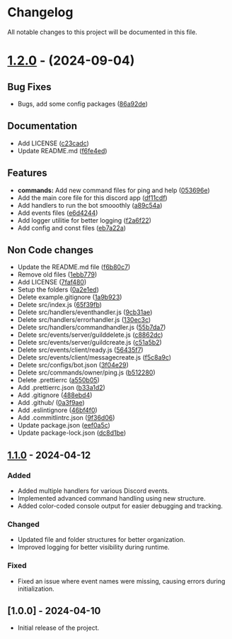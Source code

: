 # Changelog

All notable changes to this project will be documented in this file.

# [1.2.0](https://github.com/nsgpriyanshu/nsdiscordbot/compare/v1.1.0...1.2.0) - (2024-09-04)

## Bug Fixes

- Bugs, add some config packages ([86a92de](https://github.com/nsgpriyanshu/nsdiscordbot/commit/86a92defec8f86b740388e7afb198860184eed03))

## Documentation

- Add LICENSE ([c23cadc](https://github.com/nsgpriyanshu/nsdiscordbot/commit/c23cadc7242c7676280e6932f2c60e9c1fc621bb))
- Update README.md ([f6fe4ed](https://github.com/nsgpriyanshu/nsdiscordbot/commit/f6fe4edefaf0dc510a622ae73f2fcf8e0aeb4cb0))

## Features

- **commands:** Add new command files for ping and help ([053696e](https://github.com/nsgpriyanshu/nsdiscordbot/commit/053696ec5124b550d0bc88bf1c73195db42ed0f2))
- Add the main core file for this discord app ([df11cdf](https://github.com/nsgpriyanshu/nsdiscordbot/commit/df11cdfce733486c8dcd239e1f55f458f7707641))
- Add handlers to run the bot smooothly ([a89c54a](https://github.com/nsgpriyanshu/nsdiscordbot/commit/a89c54a6ce66862bdb5d1d71404e67508599edb5))
- Add events files ([e6d4244](https://github.com/nsgpriyanshu/nsdiscordbot/commit/e6d4244ebaa98b2ab9ae08333a09dd2a5efaacac))
- Add logger utilitie for better logging ([f2a6f22](https://github.com/nsgpriyanshu/nsdiscordbot/commit/f2a6f22c63ec63454302a530ff7d52448de2fabc))
- Add config and const files ([eb7a22a](https://github.com/nsgpriyanshu/nsdiscordbot/commit/eb7a22af48b2489d296f0eb604a0227fd78313c5))

## Non Code changes

- Update the README.md file ([f6b80c7](https://github.com/nsgpriyanshu/nsdiscordbot/commit/f6b80c75d3c948061c342a6c52c6f687f2871865))
- Remove old files ([1ebb779](https://github.com/nsgpriyanshu/nsdiscordbot/commit/1ebb779079151a2443cef0cff7db83d74f41c2f5))
- Add LICENSE ([7faf480](https://github.com/nsgpriyanshu/nsdiscordbot/commit/7faf48055cb2745dac8b28e90246b6fbc98a2a51))
- Setup the folders ([0a2e1ed](https://github.com/nsgpriyanshu/nsdiscordbot/commit/0a2e1ed658b0dacbf32634861fb22591acfc668a))
- Delete example.gitignore ([1a9b923](https://github.com/nsgpriyanshu/nsdiscordbot/commit/1a9b92361b5e4eb9684bfd5f75b537f784611607))
- Delete src/index.js ([65f39fb](https://github.com/nsgpriyanshu/nsdiscordbot/commit/65f39fba0bdaa56f216190b76e250b0ba8eea080))
- Delete src/handlers/eventhandler.js ([9cb31ae](https://github.com/nsgpriyanshu/nsdiscordbot/commit/9cb31ae8663386a7ed8c7ddc53b385d89e070245))
- Delete src/handlers/errorhandler.js ([130ec3c](https://github.com/nsgpriyanshu/nsdiscordbot/commit/130ec3ce53a690a8204a2acb0ed67e4f6e4150f9))
- Delete src/handlers/commandhandler.js ([55b7da7](https://github.com/nsgpriyanshu/nsdiscordbot/commit/55b7da7590d65b6833e6be407b1c67691fc44786))
- Delete src/events/server/guilddelete.js ([c8862dc](https://github.com/nsgpriyanshu/nsdiscordbot/commit/c8862dc9761e7aecaa96804027e3661d5184fed8))
- Delete src/events/server/guildcreate.js ([c51a5b2](https://github.com/nsgpriyanshu/nsdiscordbot/commit/c51a5b2a77985078509a7d5d8e29f39485a0c66b))
- Delete src/events/client/ready.js ([56435f7](https://github.com/nsgpriyanshu/nsdiscordbot/commit/56435f7f39acd4481507608aff7b1ec60368b182))
- Delete src/events/client/messagecreate.js ([f5c8a9c](https://github.com/nsgpriyanshu/nsdiscordbot/commit/f5c8a9caaca1f67b706140090850f3b718543f65))
- Delete src/configs/bot.json ([3f04e29](https://github.com/nsgpriyanshu/nsdiscordbot/commit/3f04e293a0c6b8d01c20e5518c2a95dcbbbb034e))
- Delete src/commands/owner/ping.js ([b512280](https://github.com/nsgpriyanshu/nsdiscordbot/commit/b51228032937bbfb362b09e4c8e63c3afb936cb8))
- Delete .prettierrc ([a550b05](https://github.com/nsgpriyanshu/nsdiscordbot/commit/a550b05da8a8ab4ba0a3680d08cca78da4e77366))
- Add .prettierrc.json ([b33a1d2](https://github.com/nsgpriyanshu/nsdiscordbot/commit/b33a1d258b2681d9a0608effac5b4df0f0c76e40))
- Add .gitignore ([488ebd4](https://github.com/nsgpriyanshu/nsdiscordbot/commit/488ebd470f393b8d0d6c778cfa590c9cd3ca4e05))
- Add .github/ ([0a3f9ae](https://github.com/nsgpriyanshu/nsdiscordbot/commit/0a3f9aedb640321d0d54b02ef29bf0a5c410fd38))
- Add .eslintignore ([46bf4f0](https://github.com/nsgpriyanshu/nsdiscordbot/commit/46bf4f066a6bd268223303981975a5fde1a23262))
- Add .commitlintrc.json ([9f36d06](https://github.com/nsgpriyanshu/nsdiscordbot/commit/9f36d065a0227a142a31ee85a93271ce710afc43))
- Update package.json ([eef0a5c](https://github.com/nsgpriyanshu/nsdiscordbot/commit/eef0a5ca3263e3694235e9c74066f8e3b60a74e3))
- Update package-lock.json ([dc8d1be](https://github.com/nsgpriyanshu/nsdiscordbot/commit/dc8d1be55694d445ab9e280b3b2442008d6f377d))

## [1.1.0] - 2024-04-12

### Added

- Added multiple handlers for various Discord events.
- Implemented advanced command handling using new structure.
- Added color-coded console output for easier debugging and tracking.

### Changed

- Updated file and folder structures for better organization.
- Improved logging for better visibility during runtime.

### Fixed

- Fixed an issue where event names were missing, causing errors during initialization.

## [1.0.0] - 2024-04-10

- Initial release of the project.

[Unreleased]: https://github.com/nsgpriyanshu/nsdicordbot/compare/v1.1.0...HEAD
[1.1.0]: https://github.com/nsgpriyanshu/nsdiscordbot/compare/v1.0.0...v1.1.0

